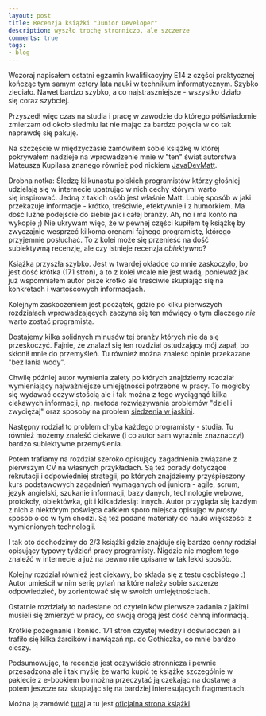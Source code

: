 ```yaml
---
layout: post
title: Recenzja książki "Junior Developer"
description: wyszło trochę stronniczo, ale szczerze
comments: true
tags:
- blog
---
```


Wczoraj napisałem ostatni egzamin kwalifikacyjny E14 z części praktycznej 
kończąc tym samym cztery lata nauki w technikum informatycznym.
Szybko zleciało. Nawet bardzo szybko, a co najstraszniejsze - wszystko działo 
się coraz szybciej.

Przyszedł więc czas na studia i pracę w zawodzie do którego półświadomie 
zmierzam od około siedmiu lat nie mając za bardzo pojęcia w co tak naprawdę 
się pakuję.

Na szczęście w międzyczasie zamówiłem sobie książkę w której pokrywałem 
nadzieje na wprowadzenie mnie w "ten" świat autorstwa Mateusza Kupilasa 
znanego również pod nickiem [JavaDevMatt](http://www.javadevmatt.pl).

Drobna notka: Śledzę kilkunastu polskich programistów którzy głośniej 
udzielają się w internecie upatrując w nich cechy którymi warto się inspirować. Jedną z takich osób jest właśnie Matt. 
Lubię sposób w jaki przekazuje informacje - krótko, treściwie, 
efektywnie i z humorkiem.  Ma dość luźne podejście do siebie jak i całej 
branży. Ah, no i ma konto na wykopie ;)
Nie ukrywam więc, że w pewnej części kupiłem tę książkę by zwyczajnie 
wesprzeć kilkoma orenami fajnego programistę, którego przyjemnie posłuchać.
To z kolei może się przenieść na dość subiektywną recenzję, 
ale czy istnieje recenzja _obiektywna_?


Książka przyszła szybko. Jest w twardej okładce co mnie zaskoczyło, 
bo jest dość krótka (171 stron), a to z kolei wcale nie jest wadą, 
ponieważ jak już wspomniałem autor pisze krótko ale treściwie skupiając 
się na konkretach i wartoścowych informacjach.


Kolejnym zaskoczeniem jest początek, gdzie po kilku pierwszych rozdziałach 
wprowadzających zaczyna się ten mówiący o tym dlaczego _nie_ warto zostać 
programistą.

Dostajemy kilka solidnych minusów tej branży których nie da się 
przeskoczyć. Fajnie, że znalazł się ten rozdział ostudzający mój zapał, 
bo skłonił mnie do przemyśleń.  Tu również można znaleść opinie przekazane 
"bez lania wody".


Chwilę później autor wymienia zalety po których znajdziemy rozdział 
wymieniający najważniejsze umiejętności potrzebne w pracy.
To mogłoby się wydawać oczywistością ale i tak można z tego wyciągnąć 
kilka ciekawych informacji, np. metoda rozwiązywania problemów 
"dziel i zwyciężaj" oraz sposoby na problem 
[siedzenia w jaskini](http://juniordeveloper.pl/jaskinia).


Następny rodział to problem chyba każdego programisty - studia. 
Tu również możemy znaleść ciekawe (i co autor sam wyraźnie znaznaczył) 
bardzo subiektywne przemyślenia.


Potem trafiamy na rozdział szeroko opisujący zagadnienia związane z 
pierwszym CV na własnych przykładach. Są też porady dotyczące rekrutacji 
i odpowiedniej strategii, 
po których znajdziemy przyśpieszony kurs podstawowych zagadnień wymaganych 
od juniora - agile, scrum, język angielski, szukanie informacji, bazy danych, 
technologie webowe, protokoły, obiektówka, git i kilkadziesiąt innych. 
Autor przygląda się każdym z nich a niektórym poświęca całkiem sporo 
miejsca opisując w _prosty_ sposób o co w tym chodzi. 
Są też podane materiały do nauki większości z wymienionych technologii.


I tak oto dochodzimy do 2/3 książki gdzie znajduje się bardzo cenny 
rodział opisujący typowy tydzień pracy programisty.
Nigdzie nie mogłem tego znaleźć w internecie
a już na pewno nie opisane w tak lekki sposób.

Kolejny rozdział również jest ciekawy, bo składa się z testu osobistego :)
Autor umieścił w nim serię pytań na które należy sobie szczerze odpowiedzieć, 
by zorientować się w swoich umiejętnościach.  

Ostatnie rozdziały to nadesłane od czytelników pierwsze zadania z jakimi 
musieli się zmierzyć w pracy, co swoją drogą jest dość cenną informacją.


Krótkie pożegnanie i koniec. 171 stron czystej wiedzy i doświadczeń 
a i trafiło się kilka żarcików i nawiązań np. do Gothiczka, 
co mnie bardzo cieszy.


Podsumowując, ta recenzja jest oczywiście stronnicza i pewnie przesadzona
ale i tak myślę że warto kupić tę książkę szczególnie w pakiecie z e-bookiem
bo można przeczytać ją czekając na dostawę a potem jeszcze raz skupiając 
się na bardziej interesujących fragmentach.


Można ją zamówić [tutaj](https://javadevmatt.shoplo.com) a tu jest 
[oficjalna strona książki](http://juniordeveloper.pl).
